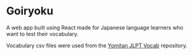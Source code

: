 # Goiryoku

A web app built using React made for Japanese language learners who want to test their vocabulary.

Vocabulary csv files were used from the [Yomitan JLPT Vocab](https://github.com/stephenmk/yomitan-jlpt-vocab) repository.